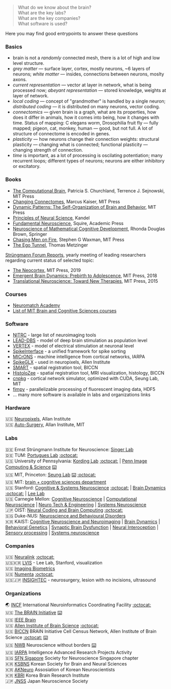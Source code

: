 > What do we know about the brain?  
> What are the key labs?  
> What are the key companies?  
> What software is used?

Here you may find good entrypoints to answer these questions

### Basics

* brain is not a _randomly_ connected mesh, there is a lot of high and low level structure.
* _grey matter_ — surface layer, cortex, mostly neurons, ~6 layers of neurons; _white matter_ — insides, connections between neurons, moslty axons.
* _current representation_ — vector at layer in network, what is being processed now; _abeyant representation_ — stored knowledge, weights at layer of network.
* _local coding_ — concept of "grandmother" is handled by a single neuron; _distributed coding_ — it is distributed on many neurons, vector coding.
* _connectomics_ — given brain is a graph, what are its properties, how does it differ in animals, how it comes into being, how it changes with time. Status of mapping: C elegans worm, Drosophilia fruit fly — fully mapped; pigeon, cat, monkey, human — good, but not full. A lot of structure of connectome is encoded in genes.
* _plasticity_ — how neurons change their connection weights: structural plasticity — changing what is connected; functional plasticity — changing strength of connection.
* _time_ is important, as a lot of processing is oscilating potentiation; many recurrent loops; different types of neurons; neurons are either inhibitory or excitatory.

### Books

* [The Computational Brain](https://www.goodreads.com/book/show/32078490-the-computational-brain),  Patricia S. Churchland,
Terrence J. Sejnowski, MIT Press
* [Changing Connectomes](https://www.goodreads.com/book/show/51456624-changing-connectomes), Marcus Kaiser, MIT Press
* [Dynamic Patterns: The Self-Organization of Brain and Behavior](https://mitpress.mit.edu/books/dynamic-patterns), MIT Press
* [Principles of Neural Science](https://www.goodreads.com/book/show/826396.Principles_of_Neural_Science), Kandel
* [Fundamental Neuroscience](https://www.goodreads.com/book/show/13658691-fundamental-neuroscience), Squire, Academic Press
* [Neuroscience of Mathematical Cognitive Development](https://www.goodreads.com/book/show/38250564-neuroscience-of-mathematical-cognitive-development), Rhonda Douglas Brown, Springer
* [Chasing Men on Fire](https://www.goodreads.com/book/show/36722581-chasing-men-on-fire), Stephen G Waxman, MIT Press
* [The Ego Tunnel](https://www.goodreads.com/book/show/5895503-the-ego-tunnel), Thomas Metzinger

[Strüngmann Forum Reports](https://mitpress.mit.edu/books/series/strungmann-forum-reports), yearly meeting of leading researchers regarding current status of selected topic:

* [The Neocortex](https://mitpress.mit.edu/books/neocortex), MIT Press, 2019
* [Emergent Brain Dynamics: Prebirth to Adolescence](https://mitpress.mit.edu/books/emergent-brain-dynamics), MIT Press, 2018
* [Translational Neuroscience: Toward New Therapies](https://mitpress.mit.edu/books/translational-neuroscience), MIT Press, 2015

### Courses

* [Neuromatch Academy](https://github.com/NeuromatchAcademy)
* [List of MIT Brain and Cognitive Sciences courses](https://ocw.mit.edu/courses/brain-and-cognitive-sciences/)

### Software

* [NITRC](https://www.nitrc.org/projects) - large list of neuroimaging tools
* [LEAD-DBS](https://www.lead-dbs.org/) - model of deep brain stimulation as population level
* [VERTEX](http://vertexsimulator.org/) - model of electrical stimulation at neuronal level
* [SpikeInterface](https://github.com/SpikeInterface) - a unified framework for spike sorting
* [MICrONS](https://www.iarpa.gov/index.php/research-programs/microns) - machine intelligence from cortical networks, IARPA
* [SpikeGLX](http://billkarsh.github.io/SpikeGLX/) - used in neuropixels, Allen Institute
* [SMART](https://github.com/mjin1812/SMART) - spatial registration tool, BICCN
* [HistoloZee](http://picsl.upenn.edu/software/histolozee/) - spatial registration tool, MRI visualization, histology, BICCN
* [cnpkg](https://github.com/srinituraga/cnpkg) - cortical network simulator, optimized with CUDA, Seung Lab, MIT
* [fimpy](https://github.com/portugueslab/fimpy) - parallelizable processing of fluorescent imaging data, HDF5
* ... many more software is available in labs and organizations links

### Hardware

🇺🇸 [Neuropixels](https://www.neuropixels.org/), Allan Institute  
🇺🇸 [Auto-Surgery](http://www.autosurgery.org/), Allan Institute, MIT  

### Labs

🇩🇪 Ernst Strüngmann Institute for Neuroscience: [Singer Lab](https://www.esi-frankfurt.de/research/singer-lab/)  
🇩🇪 TUM: [Portugues Lab](http://www.portugueslab.com) [:octocat:](https://github.com/portugueslab)  
🇺🇸 University of Pennsylvania: [Kording Lab](kordinglab.com) [:octocat:](https://github.com/KordingLab) | [Penn Image Computing & Science](picsl.upenn.edu) [:keyboard:](http://picsl.upenn.edu/software/)  
🇺🇸 MIT, Princeton: [Seung Lab](https://seunglab.org/) [:keyboard:](https://seunglab.org/software/) [:octocat:](https://github.com/seung-lab)  
🇺🇸 MIT: [brain + cognitive sciences department](https://bcs.mit.edu/)  
🇺🇸 Stanford: [Cognitive & Systems Neuroscience](https://med.stanford.edu/scsnl/about1.html) [:octocat:](https://github.com/scsnl) | [Brain Dynamics](https://web.stanford.edu/group/bdl/) [:octocat:](https://github.com/braindynamicslab) | [Lee Lab](https://llab.stanford.edu/index.html)  
🇺🇸 Carnegie Mellon: [Cognitive Neuroscience](https://www.cmu.edu/ni/research/cognitive-neuroscience.html) | [Computational Neuroscience](https://www.cmu.edu/ni/research/computational-neuroscience.html) | [Neuro Tech & Engineering](https://www.cmu.edu/ni/research/neuro-tech-and-engineering.html) | [Systems Neuroscience](https://www.cmu.edu/ni/research/systems-neuroscience.html)  
🇯🇵 OIST: [Neural Coding and Brain Computing](https://groups.oist.jp/ncbc) [:octocat:](https://github.com/oist-ncbc)  
🇸🇬 Duke-NUS: [Neuroscience and Behavioural Disorders](https://www.duke-nus.edu.sg/nbd)  
🇰🇷 KAIST: [Cognitive Neuroscience and Neuroimaging](http://ibrain.kaist.ac.kr/) | [Brain Dynamics](http://raphe.kaist.ac.kr/index.htm) | [Behavioral Genetics](https://sites.google.com/site/bglabkorea/) | [Synaptic Brain Dysfunction](http://molneuro.kaist.ac.kr/contents/) | [Neural Interoception](https://www.suhlab-neuralinteroception.kaist.ac.kr/) | [Sensory processing](https://sites.google.com/site/leelab2013/) | [Systems neuroscience](https://sites.google.com/site/systemsneurolaboratory/)  

### Companies

🇺🇸 [Neuralink](https://neuralink.com) [:octocat:](https://github.com/neuralinkcorp)  
🇺🇸🇰🇷 [LVIS](http://lviscorp.com/) - Lee Lab, Stanford, visualization  
🇺🇸 [Imaging Biometrics](https://www.imagingbiometrics.com)  
🇺🇸 [Numenta](https://numenta.com) [:octocat:](https://github.com/numenta)  
🇺🇸🇯🇵 [INSIGHTEC](https://www.insightec.com/) - neurosurgery, lesion with no incisions, ultrasound  

### Organizations

🌏 [INCF](http://www.incf.org) International Neuroinformatics Coordinating Facility [:octocat:](https://github.com/INCF)  
🇺🇸 [The BRAIN Initiative](https://www.braininitiative.org/) [:keyboard:](https://www.braininitiative.org/toolmakers-resources/)  
🇺🇸 [IEEE Brain](https://brain.ieee.org/)  
🇺🇸 [Allen Institute of Brain Science](https://alleninstitute.org/what-we-do/brain-science/) [:octocat:](http://alleninstitute.github.io/)  
🇺🇸 [BICCN](https://biccn.org/) BRAIN Initiative Cell Census Network, Allen Institute of Brain Science [:octocat:](https://github.com/BICCN) [:keyboard:](https://biccn.org/tools)  
🇺🇸 [NWB](https://www.nwb.org/) Neuroscience without borders [:keyboard:](https://www.nwb.org/source-codes/)  
🇺🇸 [IARPA](https://www.iarpa.gov) Intelligence Advanced Research Projects Activity  
🇸🇬 [SFN Sigapore](https://www.sfn.sg/) Society for Neuroscience Singapore chapter  
🇰🇷 [KSBNS](https://www.ksbns.org/Default.asp) Korean Society for Brain and Neural Sciences  
🇰🇷 [AKNeuro](https://akneuro.org/) Assosiation of Korean Neuroscientists  
🇰🇷 [KBRI](https://www.kbri.re.kr/new/pages_eng/main/) Korea Brain Research Institute  
🇯🇵 [JNSS](https://www.jnss.org/en/) Japan Neuroscience Society  
